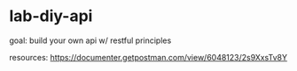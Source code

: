 # lab-diy-api

goal: build your own api w/ restful principles

resources: https://documenter.getpostman.com/view/6048123/2s9XxsTv8Y
